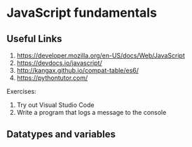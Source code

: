 # JavaScript fundamentals

## Useful Links

1. https://developer.mozilla.org/en-US/docs/Web/JavaScript
2. https://devdocs.io/javascript/
3. http://kangax.github.io/compat-table/es6/
4. https://pythontutor.com/

Exercises: 
1. Try out Visual Studio Code 
2. Write a program that logs a message to the console

## Datatypes and variables 

